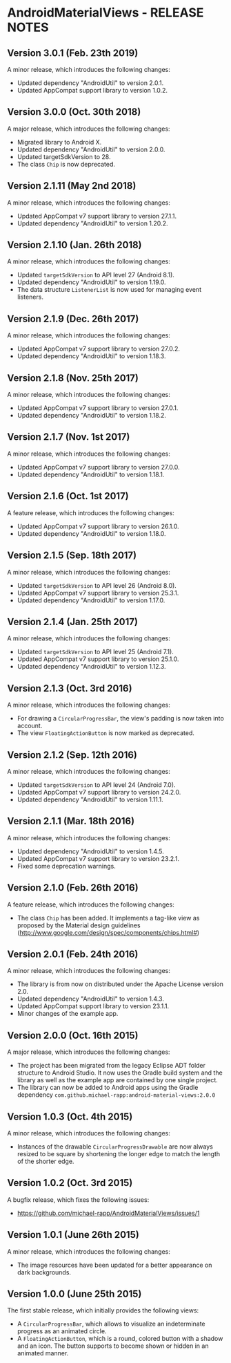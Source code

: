# AndroidMaterialViews - RELEASE NOTES

## Version 3.0.1 (Feb. 23th 2019)

A minor release, which introduces the following changes:

- Updated dependency "AndroidUtil" to version 2.0.1.
- Updated AppCompat support library to version 1.0.2.

## Version 3.0.0 (Oct. 30th 2018)

A major release, which introduces the following changes:

- Migrated library to Android X.
- Updated dependency "AndroidUtil" to version 2.0.0.
- Updated targetSdkVersion to 28.
- The class `Chip` is now deprecated.

## Version 2.1.11 (May 2nd 2018)

A minor release, which introduces the following changes:

- Updated AppCompat v7 support library to version 27.1.1.
- Updated dependency "AndroidUtil" to version 1.20.2.

## Version 2.1.10 (Jan. 26th 2018)

A minor release, which introduces the following changes:

- Updated `targetSdkVersion` to API level 27 (Android 8.1).
- Updated dependency "AndroidUtil" to version 1.19.0.
- The data structure `ListenerList` is now used for managing event listeners. 
 
## Version 2.1.9 (Dec. 26th 2017)

A minor release, which introduces the following changes:

- Updated AppCompat v7 support library to version 27.0.2.
- Updated dependency "AndroidUtil" to version 1.18.3.

## Version 2.1.8 (Nov. 25th 2017)

A minor release, which introduces the following changes:

- Updated AppCompat v7 support library to version 27.0.1.
- Updated dependency "AndroidUtil" to version 1.18.2.

## Version 2.1.7 (Nov. 1st 2017)

A minor release, which introduces the following changes:

- Updated AppCompat v7 support library to version 27.0.0.
- Updated dependency "AndroidUtil" to version 1.18.1.

## Version 2.1.6 (Oct. 1st 2017)

A feature release, which introduces the following changes:

- Updated AppCompat v7 support library to version 26.1.0.
- Updated dependency "AndroidUtil" to version 1.18.0.

## Version 2.1.5 (Sep. 18th 2017)

A minor release, which introduces the following changes:

- Updated `targetSdkVersion` to API level 26 (Android 8.0).
- Updated AppCompat v7 support library to version 25.3.1.
- Updated dependency "AndroidUtil" to version 1.17.0.

## Version 2.1.4 (Jan. 25th 2017)

A minor release, which introduces the following changes:

- Updated `targetSdkVersion` to API level 25 (Android 7.1).
- Updated AppCompat v7 support library to version 25.1.0.
- Updated dependency "AndroidUtil" to version 1.12.3.

## Version 2.1.3 (Oct. 3rd 2016)

A minor release, which introduces the following changes:

- For drawing a `CircularProgressBar`, the view's padding is now taken into account.
- The view `FloatingActionButton` is now marked as deprecated.

## Version 2.1.2 (Sep. 12th 2016)

A minor release, which introduces the following changes:

- Updated `targetSdkVersion` to API level 24 (Android 7.0).
- Updated AppCompat v7 support library to version 24.2.0.
- Updated dependency "AndroidUtil" to version 1.11.1. 

## Version 2.1.1 (Mar. 18th 2016)

A minor release, which introduces the following changes:

- Updated dependency "AndroidUtil" to version 1.4.5.
- Updated AppCompat v7 support library to version 23.2.1.
- Fixed some deprecation warnings.

## Version 2.1.0 (Feb. 26th 2016)

A feature release, which introduces the following changes:

- The class `Chip` has been added. It implements a tag-like view as proposed by the Material design guidelines (http://www.google.com/design/spec/components/chips.html#) 

## Version 2.0.1 (Feb. 24th 2016)

A minor release, which introduces the following changes:

- The library is from now on distributed under the Apache License version 2.0. 
- Updated dependency "AndroidUtil" to version 1.4.3.
- Updated AppCompat support library to version 23.1.1.
- Minor changes of the example app.

## Version 2.0.0 (Oct. 16th 2015)

A major release, which introduces the following changes:

- The project has been migrated from the legacy Eclipse ADT folder structure to Android Studio. It now uses the Gradle build system and the library as well as the example app are contained by one single project.
- The library can now be added to Android apps using the Gradle dependency `com.github.michael-rapp:android-material-views:2.0.0`

## Version 1.0.3 (Oct. 4th 2015)

A minor release, which introduces the following changes:

- Instances of the drawable `CircularProgressDrawable` are now always resized to be square by shortening the longer edge to match the length of the shorter edge.

## Version 1.0.2 (Oct. 3rd 2015)

A bugfix release, which fixes the following issues:

- https://github.com/michael-rapp/AndroidMaterialViews/issues/1

## Version 1.0.1 (June 26th 2015)

A minor release, which introduces the following changes:

- The image resources have been updated for a better appearance on dark backgrounds.

## Version 1.0.0 (June 25th 2015)

The first stable release, which initially provides the following views: 

- A `CircularProgressBar`, which allows to visualize an indeterminate progress as an animated circle.
- A `FloatingActionButton`, which is a round, colored button with a shadow and an icon. The button supports to become shown or hidden in an animated manner.